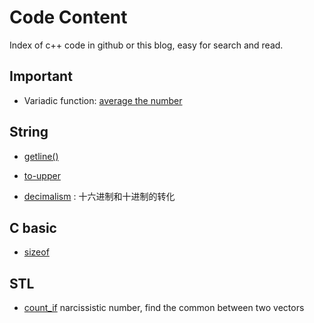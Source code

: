 # Code Content

Index of c++ code in github or this blog, easy for search and read.

## Important

- Variadic function: [average the number](https://github.com/chenweigao/_code/blob/master/cpp/variadic_function.cpp)

## String

- [getline()](https://github.com/chenweigao/_code/blob/master/cpp/string-getline.cpp)

- [to-upper](https://github.com/chenweigao/_code/blob/master/cpp/string-toupper.cpp)

- [decimalism](https://github.com/chenweigao/_code/blob/master/cpp/string-decimalism.cpp) : 十六进制和十进制的转化


## C basic

- [sizeof](https://github.com/chenweigao/_code/blob/master/cpp/sizeof.cpp)

## STL

- [count_if](https://github.com/chenweigao/_code/blob/f7670c996a/cpp/narcissistic_number.cpp) narcissistic number, find the common between two vectors